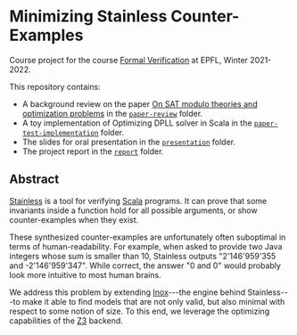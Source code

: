 # Minimizing Stainless Counter-Examples

Course project for the course [Formal
Verification](https://edu.epfl.ch/coursebook/en/formal-verification-CS-550?cb_cycle=bama_cyclemaster&cb_section=in)
at EPFL, Winter 2021-2022.

This repository contains:

- A background review on the paper [On SAT modulo theories and optimization
  problems](https://dl.acm.org/doi/10.1007/11814948_18) in the [`paper-review`](./paper-review)
  folder.
- A toy implementation of Optimizing DPLL solver in Scala in the
  [`paper-test-implementation`](./paper-test-implementation) folder.
- The slides for oral presentation in the 
  [`presentation`](./presentation) folder.
- The project report in the
  [`report`](./report) folder.

## Abstract

[Stainless](https://stainless.epfl.ch) is a tool for verifying
[Scala](https://www.scala-lang.org) programs. It can prove that some invariants
inside a function hold for all possible arguments, or show counter-examples when
they exist.

These synthesized counter-examples are unfortunately often suboptimal in terms
of human-readability. For example, when asked to provide two Java integers whose
sum is smaller than 10, Stainless outputs "2'146'959'355 and -2'146'959'347".
While correct, the answer "0 and 0" would probably look more intuitive to most
human brains.

We address this problem by extending
[Inox](https://github.com/epfl-lara/inox)---the engine behind Stainless---to
make it able to find models that are not only valid, but also minimal with
respect to some notion of size. To this end, we leverage the optimizing
capabilities of the [Z3](https://github.com/Z3Prover/z3) backend.